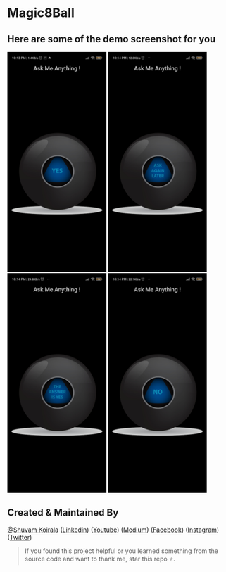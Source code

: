 # Magic8Ball
## Here are some of the demo screenshot for you
<img src="Screenshot_2020-11-07-22-13-38-327_com.example.Magic8Ball (1).jpg"
     alt="Markdown Monster icon"
     height="500em" /> <img src="Screenshot_2020-11-07-22-14-34-434_com.example.Magic8Ball.jpg"
     alt="Markdown Monster icon"
      height="500em"/> <img src="Screenshot_2020-11-07-22-14-43-755_com.example.Magic8Ball.jpg"
     alt="Markdown Monster icon"
      height="500em"/> <img src="Screenshot_2020-11-07-22-14-48-727_com.example.Magic8Ball.jpg"
     alt="Markdown Monster icon"
     height="500em" />     
     
## Created & Maintained By

[@Shuvam Koirala](https://github.com/shuvam-koirala) ([Linkedin](https://www.linkedin.com/in/shuvam-koirala "LinkedIn Shuvam Koirala")) ([Youtube](https://www.youtube.com/channel/UCxei3a_ocUPux_foujUxYUg)) ([Medium](https://medium.com/@suvamkoirala08 "Medium Shuvam Koirala")) ([Facebook](https://www.facebook.com/shuvu00 "Facebook Shuvam Koirala")) ([Instagram](https://www.instagram.com/shuvu1112 "Instagram Shuvam Koirala")) ([Twitter](https://twitter.com/intent/follow?original_referer=https%3A%2F%2Fgithub.com%2Fshuvam-koirala&screen_name=koirala_shuvam "Twitter Shuvam Koirala"))

> If you found this project helpful or you learned something from the source code and want to thank me, star this repo ⭐.

